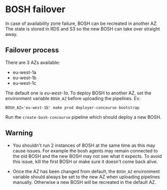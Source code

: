 # BOSH failover

In case of availability zone failure, BOSH can be recreated in another AZ. The state
is stored in RDS and S3 so the new BOSH can take over straight away.

## Failover process

There are 3 AZs available:

* eu-west-1a
* eu-west-1b
* eu-west-1c

The default one is *eu-west-1a*. To deploy BOSH to another AZ, set the environment
variable `BOSH_AZ` before uploading the pipelines. Ex:

```
BOSH_AZ='eu-west-1b' make prod deployer-concourse bootstrap
```

Run the `create-bosh-concourse` pipeline which should deploy a new BOSH.

## Warning

* You shouldn't run 2 instances of BOSH at the same time as this may cause issues. For
example the bosh agents may remain connected to the old BOSH and the new BOSH may not
see what it expects.
To avoid this issue, kill the first BOSH or make sure it doesn't come back alive.

* Once the AZ has been changed from default, the `BOSH_AZ` environment variable should
always be set to the new AZ when uploading pipelines manually. Otherwise a new BOSH will
be recreated in the default AZ.
